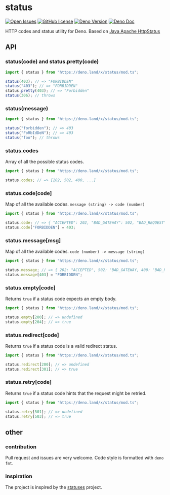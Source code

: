 # status

[![Open Issues](https://img.shields.io/github/issues/denosaurs/status)](https://github.com/denosaurs/status)
[![GitHub license](https://img.shields.io/github/license/denosaurs/status)](https://github.com/denosaurs/denom/blob/master/LICENSE)
[![Deno Version](https://img.shields.io/badge/deno-1.0.0-informational)](https://deno.land)
[![Deno Doc](https://doc.deno.land/badge.svg)](https://doc.deno.land/https/deno.land/x/status/mod.ts)

HTTP codes and status utility for Deno. Based on
[Java Apache HttpStatus](http://hc.apache.org/httpclient-3.x/apidocs/org/apache/commons/httpclient/HttpStatus.html)

## API

### status(code) and status.pretty(code)

```typescript
import { status } from "https://deno.land/x/status/mod.ts";

status(403); // => "FORBIDDEN"
status("403"); // => "FORBIDDEN"
status.pretty(403); // => "Forbidden"
status(306); // throws
```

### status(message)

```typescript
import { status } from "https://deno.land/x/status/mod.ts";

status("forbidden"); // => 403
status("FoRbIdDeN"); // => 403
status("foo"); // throws
```

### status.codes

Array of all the possible status codes.

```typescript
import { status } from "https://deno.land/x/status/mod.ts";

status.codes; // => [202, 502, 400, ...]
```

### status.code[code]

Map of all the available codes. `message (string) -> code (number)`

```typescript
import { status } from "https://deno.land/x/status/mod.ts";

status.code; // => { "ACCEPTED": 202, "BAD_GATEWAY": 502, "BAD_REQUEST": 400, ... }
status.code["FORBIDDEN"] = 403;
```

### status.message[msg]

Map of all the available codes. `code (number) -> message (string)`

```typescript
import { status } from "https://deno.land/x/status/mod.ts";

status.message; // => { 202: "ACCEPTED", 502: "BAD_GATEWAY, 400: "BAD_REQUEST", ... }
status.message[403] = "FORBIDDEN";
```

### status.empty[code]

Returns `true` if a status code expects an empty body.

```typescript
import { status } from "https://deno.land/x/status/mod.ts";

status.empty[200]; // => undefined
status.empty[204]; // => true
```

### status.redirect[code]

Returns `true` if a status code is a valid redirect status.

```typescript
import { status } from "https://deno.land/x/status/mod.ts";

status.redirect[200]; // => undefined
status.redirect[301]; // => true
```

### status.retry[code]

Returns `true` if a status code hints that the request might be retried.

```typescript
import { status } from "https://deno.land/x/status/mod.ts";

status.retry[501]; // => undefined
status.retry[503]; // => true
```

## other

### contribution

Pull request and issues are very welcome. Code style is formatted with
`deno fmt`.

### inspiration

The project is inspired by the [statuses](https://github.com/jshttp/statuses)
project.
